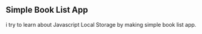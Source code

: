 ## Simple Book List App ##

i try to learn about Javascript Local Storage by making simple book list app.
